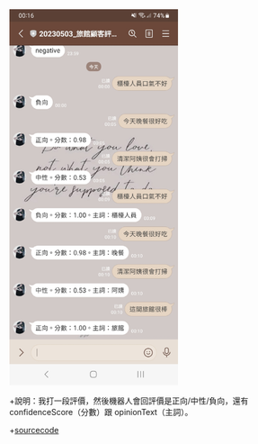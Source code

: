 <img src="https://github.com/40941133S-QAQ/LAT-Repo/blob/main/homework4/Screenshot_20230517_001643_LINE.jpg?raw=true" alt="Chatbot互動截圖" width="300">

+說明：我打一段評價，然後機器人會回評價是正向/中性/負向，還有 confidenceScore（分數）跟 opinionText（主詞）。

+[sourcecode](https://github.com/40941133S-QAQ/LAT-Repo/blob/main/homework4/index.js)
